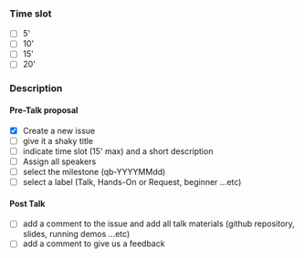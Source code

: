 ### Time slot
- [ ] 5'
- [ ] 10'
- [ ] 15'
- [ ] 20'

### Description

<!-- your description here -->

#### Pre-Talk proposal

- [X] Create a new issue
- [ ] give it a shaky title
- [ ] indicate time slot (15' max) and a short description
- [ ] Assign all speakers
- [ ] select the milestone (qb-YYYYMMdd)
- [ ] select a label (Talk, Hands-On or Request, beginner ...etc)

#### Post Talk
- [ ] add a comment to the issue and add all talk materials (github repository, slides, running demos ...etc)
- [ ] add a comment to give us a feedback 
